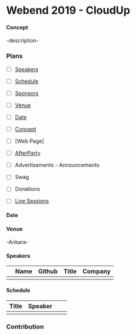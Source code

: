 # Webend 2019 - CloudUp 

#### Concept

-description-


### Plans

- [ ] [Speakers](#speakers)
- [ ] [Schedule](#schedule)
- [ ] [Sponsors](#sponsors)
- [ ] [Venue](#venue) 
- [ ] [Date](#date)
- [ ] [Concept](#consept)  
- [ ] [Web Page]
- [ ] [AfterParty](#after-party)
- [ ] Advertisements - Announcements
- [ ] Swag
- [ ] Donations
- [ ] [Live Sessions]()


#### Date



#### Venue

-Ankara-

#### Speakers
|| Name | Github | Title | Company | 
|-|-|-|-|-|
|![]() || []() |||

#### Schedule

|Title| Speaker |  |  |
|----|-----------|-----------|------|
| |  |  | 

### Contribution

